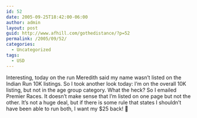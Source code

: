 ```yaml
---
id: 52
date: 2005-09-25T18:42:00-06:00
author: admin
layout: post
guid: http://www.afhill.com/gothedistance/?p=52
permalink: /2005/09/52/
categories:
  - Uncategorized
tags:
  - USD
---
```

Interesting, today on the run Meredith said my name wasn&#8217;t listed on the Indian Run 10K listings. So I took another look today: I&#8217;m on the overall 10K listing, but not in the age group category. What the heck? So I emailed Premier Races. It doesn&#8217;t make sense that I&#8217;m listed on one page but not the other. It&#8217;s not a huge deal, but if there is some rule that states I shouldn&#8217;t have been able to run both, I want my $25 back! 🙂